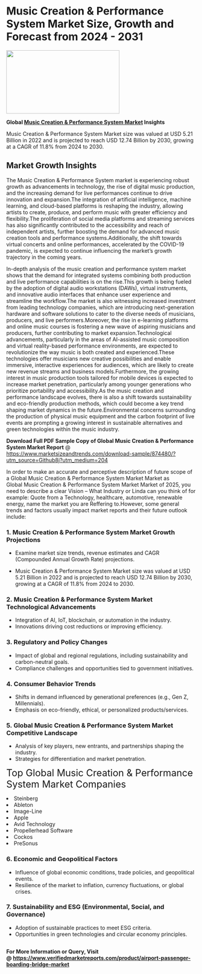 <H1>Music Creation & Performance System Market Size, Growth and Forecast from 2024 - 2031</H1><img class="aligncenter size-medium wp-image-584254" src="https://thirdeyenews.in/wp-content/uploads/2024/09/Global-Market-Research-300x168.jpeg" alt="" width="300" height="168" /><p><strong>Global&nbsp;<a href="https://www.marketsizeandtrends.com/download-sample/874480/?utm_source=Github8j?utm_medium=204">Music Creation & Performance System Market</a> Insights</strong></p><p>Music Creation & Performance System Market size was valued at USD 5.21 Billion in 2022 and is projected to reach USD 12.74 Billion by 2030, growing at a CAGR of 11.8% from 2024 to 2030.</p><p><h2>Market Growth Insights</h2> <p>The Music Creation & Performance System market is experiencing robust growth as advancements in technology, the rise of digital music production, and the increasing demand for live performances continue to drive innovation and expansion.The integration of artificial intelligence, machine learning, and cloud-based platforms is reshaping the industry, allowing artists to create, produce, and perform music with greater efficiency and flexibility.The proliferation of social media platforms and streaming services has also significantly contributed to the accessibility and reach of independent artists, further boosting the demand for advanced music creation tools and performance systems.Additionally, the shift towards virtual concerts and online performances, accelerated by the COVID-19 pandemic, is expected to continue influencing the market’s growth trajectory in the coming years.</p> <p>In-depth analysis of the music creation and performance system market shows that the demand for integrated systems combining both production and live performance capabilities is on the rise.This growth is being fueled by the adoption of digital audio workstations (DAWs), virtual instruments, and innovative audio interfaces that enhance user experience and streamline the workflow.The market is also witnessing increased investment from leading technology companies, which are introducing next-generation hardware and software solutions to cater to the diverse needs of musicians, producers, and live performers.Moreover, the rise in e-learning platforms and online music courses is fostering a new wave of aspiring musicians and producers, further contributing to market expansion.Technological advancements, particularly in the areas of AI-assisted music composition and virtual reality-based performance environments, are expected to revolutionize the way music is both created and experienced.These technologies offer musicians new creative possibilities and enable immersive, interactive experiences for audiences, which are likely to create new revenue streams and business models.Furthermore, the growing interest in music production tools tailored for mobile devices is expected to increase market penetration, particularly among younger generations who prioritize portability and accessibility.As the music creation and performance landscape evolves, there is also a shift towards sustainability and eco-friendly production methods, which could become a key trend shaping market dynamics in the future.Environmental concerns surrounding the production of physical music equipment and the carbon footprint of live events are prompting a growing interest in sustainable alternatives and green technologies within the music industry.<p><span class=""><strong>Download Full PDF Sample Copy of Global Music Creation & Performance System Market Report</strong> @ <a href="https://www.marketsizeandtrends.com/download-sample/874480/?utm_source=Github8j?utm_medium=204" target="_blank">https://www.marketsizeandtrends.com/download-sample/874480/?utm_source=Github8j?utm_medium=204</a></span></p><p>In order to make an accurate and perceptive description of future scope of a Global&nbsp;Music Creation & Performance System Market Market as Global&nbsp;Music Creation & Performance System Market Market of 2025, you need to describe a clear Vision &ndash; What Industry or Linda can you think of for example: Quote from a Technology, healthcare, automotive, renewable energy, name the market you are Reffering to.However, some general trends and factors usually impact market reports and their future outlook include:</p><h3>1.&nbsp;<strong>Music Creation & Performance System Market Growth Projections</strong></h3><ul><li>Examine market size trends, revenue estimates and CAGR (Compounded Annual Growth Rate) projections.</li><li><p>Music Creation & Performance System Market size was valued at USD 5.21 Billion in 2022 and is projected to reach USD 12.74 Billion by 2030, growing at a CAGR of 11.8% from 2024 to 2030.</p></li></ul><h3>2.&nbsp;<strong>Music Creation & Performance System Market Technological Advancements</strong></h3><ul><li>Integration of AI, IoT, blockchain, or automation in the industry.</li><li>Innovations driving cost reductions or improving efficiency.</li></ul><h3>3.&nbsp;<strong>Regulatory and Policy Changes</strong></h3><ul><li>Impact of global and regional regulations, including sustainability and carbon-neutral goals.</li><li>Compliance challenges and opportunities tied to government initiatives.</li></ul><h3>4.&nbsp;<strong>Consumer Behavior Trends</strong></h3><ul><li>Shifts in demand influenced by generational preferences (e.g., Gen Z, Millennials).</li><li>Emphasis on eco-friendly, ethical, or personalized products/services.</li></ul><h3>5.&nbsp;<strong>Global Music Creation & Performance System Market Competitive Landscape</strong></h3><ul><li>Analysis of key players, new entrants, and partnerships shaping the industry.</li><li>Strategies for differentiation and market penetration.</li></ul><p data-pm-slice="1 1 []"><span style="color: inherit; font-family: inherit; font-size: 25px;">Top Global Music Creation & Performance System Market Companies</span></p><div class="" data-test-id=""><p><li>Steinberg</li><li> Ableton</li><li> Image-Line</li><li> Apple</li><li> Avid Technology</li><li> Propellerhead Software</li><li> Cockos</li><li> PreSonus</li></p></div><h3>6.&nbsp;<strong>Economic and Geopolitical Factors</strong></h3><ul><li>Influence of global economic conditions, trade policies, and geopolitical events.</li><li>Resilience of the market to inflation, currency fluctuations, or global crises.</li></ul><h3>7.&nbsp;<strong>Sustainability and ESG (Environmental, Social, and Governance)</strong></h3><ul><li>Adoption of sustainable practices to meet ESG criteria.</li><li>Opportunities in green technologies and circular economy principles.</li></ul><h2><strong style="font-size: 14px;">For More Information or Query, Visit @&nbsp;</strong><a style="background-color: #ffffff; font-size: 14px;" href="https://www.marketsizeandtrends.com/report/music-creation-and-performance-system-market/" target="_blank">https://www.verifiedmarketreports.com/product/airport-passenger-boarding-bridge-market</a></h2>